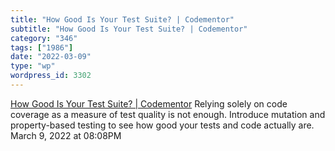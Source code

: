 ```yaml
---
title: "How Good Is Your Test Suite? | Codementor"
subtitle: "How Good Is Your Test Suite? | Codementor"
category: "346"
tags: ["1986"]
date: "2022-03-09"
type: "wp"
wordpress_id: 3302
---
```

[ How Good Is Your Test Suite? | Codementor](https://www.codementor.io/@lmuzinic/how-good-is-your-test-suite-g93tx6qot?utm_content=posts&utm_source=sendgrid&utm_medium=email&utm_term=post-g93tx6qot&utm_campaign=newsletter20180307)
 Relying solely on code coverage as a measure of test quality is not enough. Introduce mutation and property-based testing to see how good your tests and code actually are.
March 9, 2022 at 08:08PM